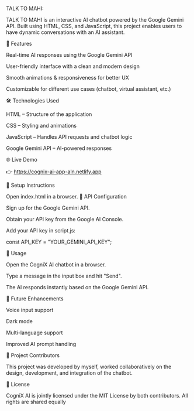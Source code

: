 TALK TO MAHI:

TALK TO MAHI is an interactive AI chatbot powered by the Google Gemini API. Built using HTML, CSS, and JavaScript, this project enables users to have dynamic conversations with an AI assistant.

🚀 Features

Real-time AI responses using the Google Gemini API

User-friendly interface with a clean and modern design

Smooth animations & responsiveness for better UX

Customizable for different use cases (chatbot, virtual assistant, etc.)

🛠️ Technologies Used

HTML – Structure of the application

CSS – Styling and animations

JavaScript – Handles API requests and chatbot logic

Google Gemini API – AI-powered responses

🌐 Live Demo

👉 https://cognix-ai-app-aln.netlify.app

📌 Setup Instructions

Open index.html in a browser.
🔑 API Configuration

Sign up for the Google Gemini API.

Obtain your API key from the Google AI Console.

Add your API key in script.js:

const API_KEY = "YOUR_GEMINI_API_KEY";

🎯 Usage

Open the CogniX AI chatbot in a browser.

Type a message in the input box and hit "Send".

The AI responds instantly based on the Google Gemini API.

🔮 Future Enhancements

Voice input support

Dark mode

Multi-language support

Improved AI prompt handling

👥 Project Contributors

This project was developed by myself, worked collaboratively on the design, development, and integration of the chatbot.

📜 License

CogniX AI is jointly licensed under the MIT License by both contributors. All rights are shared equally
